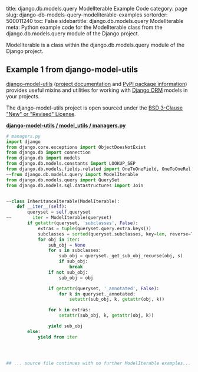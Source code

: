 title: django.db.models.query ModelIterable Example Code
category: page
slug: django-db-models-query-modeliterable-examples
sortorder: 500011240
toc: False
sidebartitle: django.db.models.query ModelIterable
meta: Python example code for the ModelIterable class from the django.db.models.query module of the Django project.


ModelIterable is a class within the django.db.models.query module of the Django project.


## Example 1 from django-model-utils
[django-model-utils](https://github.com/jazzband/django-model-utils)
([project documentation](https://django-model-utils.readthedocs.io/en/latest/)
and
[PyPI package information](https://pypi.org/project/django-model-utils/))
provides useful mixins and utilities for working with
[Django ORM](/django-orm.html) models in your projects.

The django-model-utils project is open sourced under the
[BSD 3-Clause "New" or "Revised" License](https://github.com/jazzband/django-model-utils/blob/master/LICENSE.txt).

[**django-model-utils / model_utils / managers.py**](https://github.com/jazzband/django-model-utils/blob/master/model_utils/./managers.py)

```python
# managers.py
import django
from django.core.exceptions import ObjectDoesNotExist
from django.db import connection
from django.db import models
from django.db.models.constants import LOOKUP_SEP
from django.db.models.fields.related import OneToOneField, OneToOneRel
~~from django.db.models.query import ModelIterable
from django.db.models.query import QuerySet
from django.db.models.sql.datastructures import Join


~~class InheritanceIterable(ModelIterable):
    def __iter__(self):
        queryset = self.queryset
~~        iter = ModelIterable(queryset)
        if getattr(queryset, 'subclasses', False):
            extras = tuple(queryset.query.extra.keys())
            subclasses = sorted(queryset.subclasses, key=len, reverse=True)
            for obj in iter:
                sub_obj = None
                for s in subclasses:
                    sub_obj = queryset._get_sub_obj_recurse(obj, s)
                    if sub_obj:
                        break
                if not sub_obj:
                    sub_obj = obj

                if getattr(queryset, '_annotated', False):
                    for k in queryset._annotated:
                        setattr(sub_obj, k, getattr(obj, k))

                for k in extras:
                    setattr(sub_obj, k, getattr(obj, k))

                yield sub_obj
        else:
            yield from iter




## ... source file continues with no further ModelIterable examples...

```

